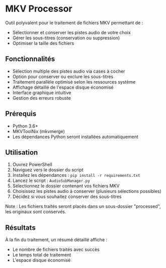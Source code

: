# MKV Processor

Outil polyvalent pour le traitement de fichiers MKV permettant de :
- Sélectionner et conserver les pistes audio de votre choix
- Gérer les sous-titres (conservation ou suppression)
- Optimiser la taille des fichiers

## Fonctionnalités

- Sélection multiple des pistes audio via cases à cocher
- Option pour conserver ou exclure les sous-titres
- Traitement parallèle optimisé selon les ressources système
- Affichage détaillé de l'espace disque économisé
- Interface graphique intuitive
- Gestion des erreurs robuste

## Prérequis

- Python 3.6+
- MKVToolNix (mkvmerge)
- Les dépendances Python seront installées automatiquement

## Utilisation

1. Ouvrez PowerShell
2. Naviguez vers le dossier du script
3. Installez les dépendances : `pip install -r requirements.txt`
4. Lancez le script : `AudioSubManager.py`
5. Sélectionnez le dossier contenant vos fichiers MKV
6. Choisissez les pistes audio à conserver (plusieurs sélections possibles)
7. Décidez si vous souhaitez conserver des sous-titres

Note : Les fichiers traités seront placés dans un sous-dossier "processed", les originaux sont conservés.

## Résultats

À la fin du traitement, un résumé détaillé affiche :
- Le nombre de fichiers traités avec succès
- Le temps total de traitement
- L'espace disque économisé
